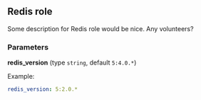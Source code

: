 ## Redis role

Some description for Redis role would be nice. Any volunteers?

### Parameters

**redis_version** (type `string`, default `5:4.0.*`)

Example:
```yaml
redis_version: 5:2.0.*
```
